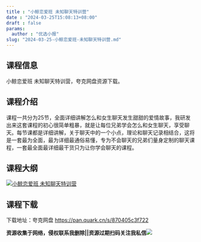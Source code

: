 ```yaml
---
title : "小鲸恋爱班 未知聊天特训营"
date : "2024-03-25T15:08:13+08:00"
draft : false
params:
  author : "优选小报"
slug: "2024-03-25-小鲸恋爱班-未知聊天特训营.md"
---
```


## 课程信息

小鲸恋爱班 未知聊天特训营，夸克网盘资源下载。

## 课程介绍

课程一共分为25节，全面详细讲解怎么和女生聊天发生甜甜的爱情故事，我研发出来这套课程的初心很简单粗暴，就是让每位兄弟学会怎么和女生聊天，享受聊天。每节课都是详细讲解，关于聊天中的一个小点，理论和聊天记录相结合，这将是一套最为全面，最为详细最通俗易懂，专为不会聊天的兄弟们量身定制的聊天课程，一套最全面最详细最干货只为让你学会聊天的课程。

## 课程大纲

[![小鲸恋爱班
未知聊天特训营](//img7-1.zhekoulieshou.com/mmbiz_jpg/iaHBVewvSIbAjcr9g6TlCXSfiaDqkbzuEzILwUvNPtULX0VY3xD4l3jCnfxfbCkH70mhKTonAeLEUowtbawAAwicg/0)](//img7-1.zhekoulieshou.com/mmbiz_jpg/iaHBVewvSIbAjcr9g6TlCXSfiaDqkbzuEzILwUvNPtULX0VY3xD4l3jCnfxfbCkH70mhKTonAeLEUowtbawAAwicg/0)

## 课程下载

下载地址：夸克网盘 https://pan.quark.cn/s/870405c3f722

**资源收集于网络，侵权联系我删除||资源过期扫码关注我私信**![](//img7-1.zhekoulieshou.com/mmbiz_jpg/iaHBVewvSIbAjcr9g6TlCXSfiaDqkbzuEzp207hVzPqT4YGQOAazQ1KNHCeACbia5Lzq4Ckwibe48iar1q7lgVP1o3w/640?wx_fmt=jpeg&from=appmsg)


